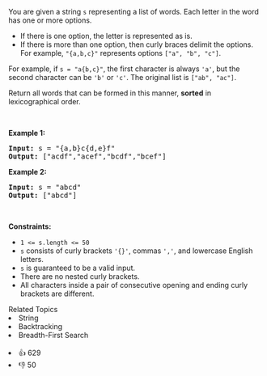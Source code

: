 <p>You are given a string <code>s</code> representing a list of words. Each letter in the word has one or more options.</p>

<ul> 
 <li>If there is one option, the letter is represented as is.</li> 
 <li>If there is more than one option, then curly braces delimit the options. For example, <code>"{a,b,c}"</code> represents options <code>["a", "b", "c"]</code>.</li> 
</ul>

<p>For example, if <code>s = "a{b,c}"</code>, the first character is always <code>'a'</code>, but the second character can be <code>'b'</code> or <code>'c'</code>. The original list is <code>["ab", "ac"]</code>.</p>

<p>Return all words that can be formed in this manner, <strong>sorted</strong> in lexicographical order.</p>

<p>&nbsp;</p> 
<p><strong class="example">Example 1:</strong></p> 
<pre><strong>Input:</strong> s = "{a,b}c{d,e}f"
<strong>Output:</strong> ["acdf","acef","bcdf","bcef"]
</pre>
<p><strong class="example">Example 2:</strong></p> 
<pre><strong>Input:</strong> s = "abcd"
<strong>Output:</strong> ["abcd"]
</pre> 
<p>&nbsp;</p> 
<p><strong>Constraints:</strong></p>

<ul> 
 <li><code>1 &lt;= s.length &lt;= 50</code></li> 
 <li><code>s</code> consists of curly brackets <code>'{}'</code>, commas&nbsp;<code>','</code>, and lowercase English letters.</li> 
 <li><code>s</code> is guaranteed to be a valid input.</li> 
 <li>There are no nested curly brackets.</li> 
 <li>All characters inside a pair of consecutive opening and ending curly brackets are different.</li> 
</ul>

<div><div>Related Topics</div><div><li>String</li><li>Backtracking</li><li>Breadth-First Search</li></div></div><br><div><li>👍 629</li><li>👎 50</li></div>